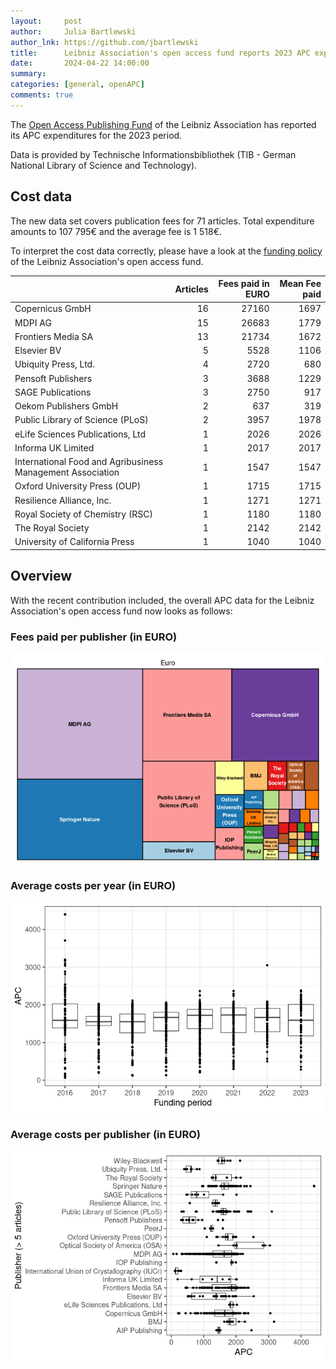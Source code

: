 ```yaml
---
layout:     post
author:     Julia Bartlewski
author_lnk: https://github.com/jbartlewski
title:      Leibniz Association's open access fund reports 2023 APC expenditures
date:       2024-04-22 14:00:00
summary:    
categories: [general, openAPC]
comments: true
---
```





The [Open Access Publishing Fund](https://www.leibniz-gemeinschaft.de/en/research/open-science-and-digitalisation/open-access/journal-publishing-fund.html) of the Leibniz Association has reported its APC expenditures for the 2023 period.

Data is provided by Technische Informationsbibliothek (TIB - German National Library of Science and Technology).

## Cost data



The new data set covers publication fees for 71 articles. Total expenditure amounts to 107 795€ and the average fee is 1 518€.

To interpret the cost data correctly, please have a look at the [funding policy](https://github.com/OpenAPC/openapc-de/blob/master/data/leibnizfonds/README.md) of the Leibniz Association's open access fund.



|                                                           | Articles| Fees paid in EURO| Mean Fee paid|
|:----------------------------------------------------------|--------:|-----------------:|-------------:|
|Copernicus GmbH                                            |       16|             27160|          1697|
|MDPI AG                                                    |       15|             26683|          1779|
|Frontiers Media SA                                         |       13|             21734|          1672|
|Elsevier BV                                                |        5|              5528|          1106|
|Ubiquity Press, Ltd.                                       |        4|              2720|           680|
|Pensoft Publishers                                         |        3|              3688|          1229|
|SAGE Publications                                          |        3|              2750|           917|
|Oekom Publishers GmbH                                      |        2|               637|           319|
|Public Library of Science (PLoS)                           |        2|              3957|          1978|
|eLife Sciences Publications, Ltd                           |        1|              2026|          2026|
|Informa UK Limited                                         |        1|              2017|          2017|
|International Food and Agribusiness Management Association |        1|              1547|          1547|
|Oxford University Press (OUP)                              |        1|              1715|          1715|
|Resilience Alliance, Inc.                                  |        1|              1271|          1271|
|Royal Society of Chemistry (RSC)                           |        1|              1180|          1180|
|The Royal Society                                          |        1|              2142|          2142|
|University of California Press                             |        1|              1040|          1040|



## Overview

With the recent contribution included, the overall APC data for the Leibniz Association's open access fund now looks as follows:

### Fees paid per publisher (in EURO)

![plot of chunk tree_leibnizfonds_2024_05_06_full](/figure/tree_leibnizfonds_2024_05_06_full-1.png)

###  Average costs per year (in EURO)

![plot of chunk box_leibnizfonds_2024_05_06_year_full](/figure/box_leibnizfonds_2024_05_06_year_full-1.png)

###  Average costs per publisher (in EURO)

![plot of chunk box_leibnizfonds_2024_05_06_publisher_full](/figure/box_leibnizfonds_2024_05_06_publisher_full-1.png)
